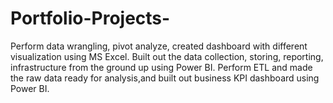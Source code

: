 # Portfolio-Projects-
Perform data wrangling, pivot analyze, created dashboard with different visualization using MS Excel.
Built out the data collection, storing, reporting, infrastructure from the ground up using Power BI.
Perform ETL and made the raw data ready for analysis,and built out  business KPI dashboard using Power BI.
